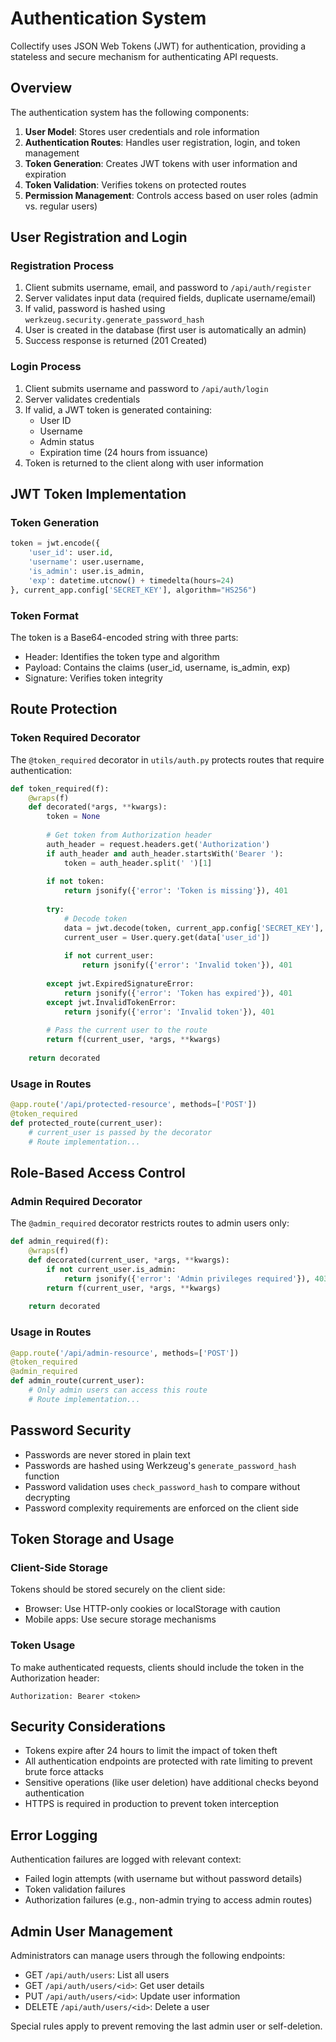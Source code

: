# Authentication System

Collectify uses JSON Web Tokens (JWT) for authentication, providing a stateless and secure mechanism for authenticating API requests.

## Overview

The authentication system has the following components:

1. **User Model**: Stores user credentials and role information
2. **Authentication Routes**: Handles user registration, login, and token management
3. **Token Generation**: Creates JWT tokens with user information and expiration
4. **Token Validation**: Verifies tokens on protected routes
5. **Permission Management**: Controls access based on user roles (admin vs. regular users)

## User Registration and Login

### Registration Process

1. Client submits username, email, and password to `/api/auth/register`
2. Server validates input data (required fields, duplicate username/email)
3. If valid, password is hashed using `werkzeug.security.generate_password_hash`
4. User is created in the database (first user is automatically an admin)
5. Success response is returned (201 Created)

### Login Process

1. Client submits username and password to `/api/auth/login`
2. Server validates credentials
3. If valid, a JWT token is generated containing:
   - User ID
   - Username
   - Admin status
   - Expiration time (24 hours from issuance)
4. Token is returned to the client along with user information

## JWT Token Implementation

### Token Generation

```python
token = jwt.encode({
    'user_id': user.id,
    'username': user.username,
    'is_admin': user.is_admin,
    'exp': datetime.utcnow() + timedelta(hours=24)
}, current_app.config['SECRET_KEY'], algorithm="HS256")
```

### Token Format

The token is a Base64-encoded string with three parts:
- Header: Identifies the token type and algorithm
- Payload: Contains the claims (user_id, username, is_admin, exp)
- Signature: Verifies token integrity

## Route Protection

### Token Required Decorator

The `@token_required` decorator in `utils/auth.py` protects routes that require authentication:

```python
def token_required(f):
    @wraps(f)
    def decorated(*args, **kwargs):
        token = None
        
        # Get token from Authorization header
        auth_header = request.headers.get('Authorization')
        if auth_header and auth_header.startsWith('Bearer '):
            token = auth_header.split(' ')[1]
            
        if not token:
            return jsonify({'error': 'Token is missing'}), 401
        
        try:
            # Decode token
            data = jwt.decode(token, current_app.config['SECRET_KEY'], algorithms=["HS256"])
            current_user = User.query.get(data['user_id'])
            
            if not current_user:
                return jsonify({'error': 'Invalid token'}), 401
                
        except jwt.ExpiredSignatureError:
            return jsonify({'error': 'Token has expired'}), 401
        except jwt.InvalidTokenError:
            return jsonify({'error': 'Invalid token'}), 401
            
        # Pass the current user to the route
        return f(current_user, *args, **kwargs)
    
    return decorated
```

### Usage in Routes

```python
@app.route('/api/protected-resource', methods=['POST'])
@token_required
def protected_route(current_user):
    # current_user is passed by the decorator
    # Route implementation...
```

## Role-Based Access Control

### Admin Required Decorator

The `@admin_required` decorator restricts routes to admin users only:

```python
def admin_required(f):
    @wraps(f)
    def decorated(current_user, *args, **kwargs):
        if not current_user.is_admin:
            return jsonify({'error': 'Admin privileges required'}), 403
        return f(current_user, *args, **kwargs)
    
    return decorated
```

### Usage in Routes

```python
@app.route('/api/admin-resource', methods=['POST'])
@token_required
@admin_required
def admin_route(current_user):
    # Only admin users can access this route
    # Route implementation...
```

## Password Security

- Passwords are never stored in plain text
- Passwords are hashed using Werkzeug's `generate_password_hash` function
- Password validation uses `check_password_hash` to compare without decrypting
- Password complexity requirements are enforced on the client side

## Token Storage and Usage

### Client-Side Storage

Tokens should be stored securely on the client side:
- Browser: Use HTTP-only cookies or localStorage with caution
- Mobile apps: Use secure storage mechanisms

### Token Usage

To make authenticated requests, clients should include the token in the Authorization header:

```
Authorization: Bearer <token>
```

## Security Considerations

- Tokens expire after 24 hours to limit the impact of token theft
- All authentication endpoints are protected with rate limiting to prevent brute force attacks
- Sensitive operations (like user deletion) have additional checks beyond authentication
- HTTPS is required in production to prevent token interception

## Error Logging

Authentication failures are logged with relevant context:
- Failed login attempts (with username but without password details)
- Token validation failures
- Authorization failures (e.g., non-admin trying to access admin routes)

## Admin User Management

Administrators can manage users through the following endpoints:
- GET `/api/auth/users`: List all users
- GET `/api/auth/users/<id>`: Get user details
- PUT `/api/auth/users/<id>`: Update user information
- DELETE `/api/auth/users/<id>`: Delete a user

Special rules apply to prevent removing the last admin user or self-deletion.

